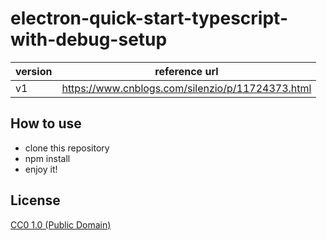 # electron-quick-start-typescript-with-debug-setup
|version|reference url|
|-|-|
|v1|https://www.cnblogs.com/silenzio/p/11724373.html|

## How to use
- clone this repository
- npm install
- enjoy it!

## License

[CC0 1.0 (Public Domain)](LICENSE.md)
